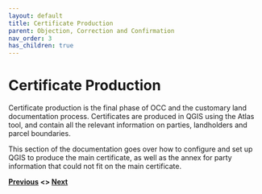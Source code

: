 ```yaml
---
layout: default
title: Certificate Production
parent: Objection, Correction and Confirmation
nav_order: 3
has_children: true
---
```

# Certificate Production

Certificate production is the final phase of OCC and the customary land documentation process. Certificates are produced in QGIS using the Atlas tool, and contain all the relevant information on parties, landholders and parcel boundaries. 

This section of the documentation goes over how to configure and set up QGIS to produce the main certificate, as well as the annex for party information that could not fit on the main certificate. 

**[Previous](/Pages/OCC/Parcel_Cleanup.html) <> [Next](Main_Certificate.html)**